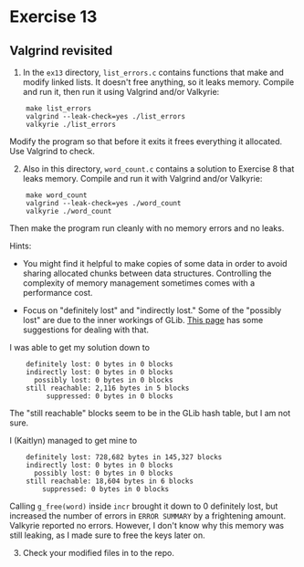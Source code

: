 # Exercise 13
## Valgrind revisited



1) In the `ex13` directory, `list_errors.c` contains functions that make and modify linked lists.
It doesn't free anything, so it leaks memory.  Compile and run it, then run it using Valgrind and/or
Valkyrie:

```
    make list_errors
    valgrind --leak-check=yes ./list_errors
    valkyrie ./list_errors
```

Modify the program so that before it exits it frees everything it allocated.  Use Valgrind to check.

2) Also in this directory, `word_count.c` contains a solution to Exercise 8 that leaks memory.
Compile and run it with Valgrind and/or Valkyrie:

```
    make word_count
    valgrind --leak-check=yes ./word_count
    valkyrie ./word_count
```

Then make the program run cleanly with no memory errors and no leaks.

Hints: 

* You might find it helpful to make copies of some data in order to
  avoid sharing allocated chunks between data structures.  Controlling
  the complexity of memory management sometimes comes with a
  performance cost.

* Focus on "definitely lost" and "indirectly lost."  Some of the
  "possibly lost" are due to the inner workings of GLib.  [This
  page](https://wiki.gnome.org/Valgrind) has some suggestions for
  dealing with that.

I was able to get my solution down to 

```
    definitely lost: 0 bytes in 0 blocks
    indirectly lost: 0 bytes in 0 blocks
      possibly lost: 0 bytes in 0 blocks
    still reachable: 2,116 bytes in 5 blocks
         suppressed: 0 bytes in 0 blocks
```

The "still reachable" blocks seem to be in the GLib hash table, but I
am not sure.

I (Kaitlyn) managed to get mine to 

```
    definitely lost: 728,682 bytes in 145,327 blocks
    indirectly lost: 0 bytes in 0 blocks
      possibly lost: 0 bytes in 0 blocks
    still reachable: 18,604 bytes in 6 blocks
        suppressed: 0 bytes in 0 blocks
```

Calling `g_free(word)` inside `incr` brought it down to 0 definitely lost, but increased the number of errors in `ERROR SUMMARY` by a frightening amount. Valkyrie reported no errors. However, I don't know why this memory was still leaking, as I made sure to free the keys later on.

3) Check your modified files in to the repo.
